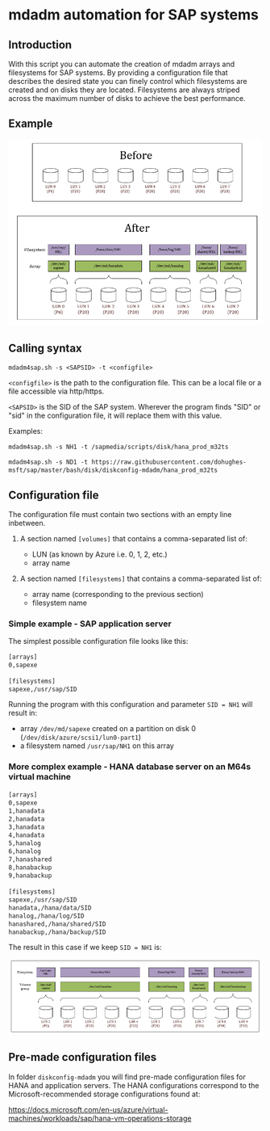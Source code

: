 # mdadm automation for SAP systems
## Introduction
With this script you can automate the creation of mdadm arrays and filesystems for SAP systems. By providing a configuration file that describes the desired state you can finely control which filesystems are created and on disks they are located. Filesystems are always striped across the maximum number of disks to achieve the best performance.

## Example

![Alt](mdadm4sap.png "mdadm4sap")

## Calling syntax
~~~~
mdadm4sap.sh -s <SAPSID> -t <configfile>
~~~~

`<configfile>` is the path to the configuration file. This can be a local file or a file accessible via http/https.

`<SAPSID>` is the SID of the SAP system. Wherever the program finds "SID" or "sid" in the configuration file, it will replace them with this value.

Examples:
~~~~
mdadm4sap.sh -s NH1 -t /sapmedia/scripts/disk/hana_prod_m32ts
~~~~
~~~~
mdadm4sap.sh -s ND1 -t https://raw.githubusercontent.com/dohughes-msft/sap/master/bash/disk/diskconfig-mdadm/hana_prod_m32ts
~~~~

## Configuration file
The configuration file must contain two sections with an empty line inbetween.

1. A section named `[volumes]` that contains a comma-separated list of:
    * LUN (as known by Azure i.e. 0, 1, 2, etc.)
    * array name

2. A section named `[filesystems]` that contains a comma-separated list of:
    * array name (corresponding to the previous section)
    * filesystem name

### Simple example - SAP application server
The simplest possible configuration file looks like this:

~~~~
[arrays]
0,sapexe

[filesystems]
sapexe,/usr/sap/SID
~~~~

Running the program with this configuration and parameter `SID = NH1` will result in:

* array `/dev/md/sapexe` created on a partition on disk 0 (`/dev/disk/azure/scsi1/lun0-part1`)
* a filesystem named `/usr/sap/NH1` on this array

### More complex example - HANA database server on an M64s virtual machine

~~~~
[arrays]
0,sapexe
1,hanadata
2,hanadata
3,hanadata
4,hanadata
5,hanalog
6,hanalog
7,hanashared
8,hanabackup
9,hanabackup

[filesystems]
sapexe,/usr/sap/SID
hanadata,/hana/data/SID
hanalog,/hana/log/SID
hanashared,/hana/shared/SID
hanabackup,/hana/backup/SID
~~~~

The result in this case if we keep `SID = NH1` is:

![Alt](m64s-mdadm.png "M64s disk configuration")

## Pre-made configuration files
In folder `diskconfig-mdadm` you will find pre-made configuration files for HANA and application servers. The HANA configurations correspond to the Microsoft-recommended storage configurations found at:

https://docs.microsoft.com/en-us/azure/virtual-machines/workloads/sap/hana-vm-operations-storage